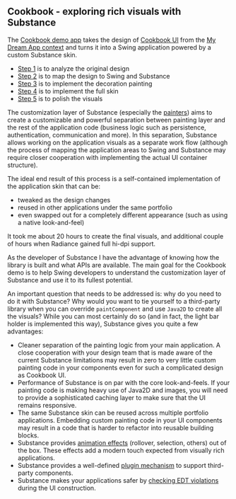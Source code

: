 ## Cookbook - exploring rich visuals with Substance

The [Cookbook demo app](https://github.com/kirill-grouchnikov/radiance/tree/master/demos/spyglass/src/main/java/org/pushingpixels/demo/spyglass/cookbook) takes the design of [Cookbook UI](http://flickr.com/photos/mydreamapp/sets/72157600046909364/) from the [My Dream App context](https://web.archive.org/web/20080117124702/http://mydreamapp.com:80/news/post/389/) and turns it into a Swing application powered by a custom Substance skin.

* [Step 1](01-analyze.md) is to analyze the original design
* [Step 2](02-map.md) is to map the design to Swing and Substance
* [Step 3](03-decorations.md) is to implement the decoration painting
* [Step 4](04-skin.md) is to implement the full skin
* [Step 5](05-polish.md) is to polish the visuals

The customization layer of Substance (especially the [painters](../../substance/painters/overview.md)) aims to create a customizable and powerful separation between painting layer and the rest of the application code (business logic such as persistence, authentication, communication and more). In this separation, Substance allows working on the application visuals as a separate work flow (although the process of mapping the application areas to Swing and Substance may require closer cooperation with implementing the actual UI container structure).

The ideal end result of this process is a self-contained implementation of the application skin that can be:

* tweaked as the design changes
* reused in other applications under the same portfolio
* even swapped out for a completely different appearance (such as using a native look-and-feel)

It took me about 20 hours to create the final visuals, and additional couple of hours when Radiance gained full hi-dpi support.

As the developer of Substance I have the advantage of knowing how the library is built and what APIs are available. The main goal for the Cookbook demo is to help Swing developers to understand the customization layer of Substance and use it to its fullest potential.

An important question that needs to be addressed is: why do you need to do it with Substance? Why would you want to tie yourself to a third-party library when you can override `paintComponent` and use `Java2D` to create all the visuals? While you can most certainly do so (and in fact, the light bar holder is implemented this way), Substance gives you quite a few advantages:

* Cleaner separation of the painting logic from your main application. A close cooperation with your design team that is made aware of the current Substance limitations may result in zero to very little custom painting code in your components even for such a complicated design as Cookbook UI.
* Performance of Substance is on par with the core look-and-feels. If your painting code is making heavy use of Java2D and images, you will need to provide a sophisticated caching layer to make sure that the UI remains responsive.
* The same Substance skin can be reused across multiple portfolio applications. Embedding custom painting code in your UI components may result in a code that is harder to refactor into reusable building blocks.
* Substance provides [animation effects](../../substance/animations.md) (rollover, selection, others) out of the box. These effects add a modern touch expected from visually rich applications.
* Substance provides a well-defined [plugin mechanism](../../substance/plugin.md) to support third-party components.
* Substance makes your applications safer by [checking EDT violations](https://www.pushing-pixels.org/2008/07/15/stricter-checks-on-edt-violations-in-substance.html) during the UI construction.
